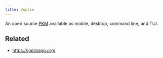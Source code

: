 ```yaml
---
title: Joplin
---
```


An open source [PKM](PKM.md) available as mobile, desktop, command line, and TUI.

## Related

* https://joplinapp.org/
